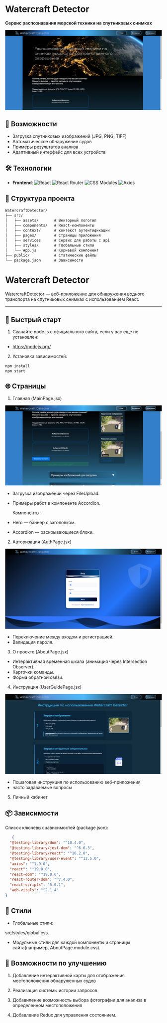 # Watercraft Detector

**Сервис распознавания морской техники на спутниковых снимках**

![Главный интерфейс](public/images/screenshot5.png)

## 📌 Возможности

- Загрузка спутниковых изображений (JPG, PNG, TIFF)
- Автоматическое обнаружение судов
- Примеры результатов анализа
- Адаптивный интерфейс для всех устройств

## 🛠 Технологии

- **Frontend**: 
  ![React](https://img.shields.io/badge/React-19.0.0-blue)
  ![React Router](https://img.shields.io/badge/React_Router-7.4.0-orange)
  ![CSS Modules](https://img.shields.io/badge/CSS_Modules-✓-purple)
  ![Axios](https://img.shields.io/badge/Axios-1.9.0-purple)

## 📂 Структура проекта

```
WatercraftDetector/
├── src/
│   ├── assets/       # Векторный логотип
│   ├── components/   # React-компоненты
│   ├── context/      # контекст аутентификации
│   ├── pages/        # Страницы приложения
│   ├── services      # Сервис для работы с api
│   ├── styles/       # Глобальные стили
│   └── App.js        # Корневой компонент
├── public/           # Статические файлы
└── package.json      # Зависимости
```
# Watercraft Detector 

WatercraftDetector — веб-приложение для обнаружения водного транспорта на спутниковых снимках с использованием React.

---

## 🚀 Быстрый старт

1. Скачайте node.js с официального сайта, если у вас еще не установлен:
  
  - https://nodejs.org/

2. Установка зависимостей:

```
npm install
npm start
```

##  🌐 Страницы

1. Главная (MainPage.jsx)

![Пример отправки снимка](public/images/screenshot2.png)
  
- Загрузка изображений через FileUpload.
- Примеры работ в компоненте Accordion.

  Компоненты:

- Hero — баннер с заголовком.
- Accordion — раскрывающиеся блоки.


2. Авторизация (AuthPage.jsx)

![Форма входа](public/images/screenshot4.png)

- Переключение между входом и регистрацией.
- Валидация пароля.

3. О проекте (AboutPage.jsx)

- Интерактивная временная шкала (анимация через Intersection Observer).
- Карточки команды.
- Форма обратной связи.

4. Инструкция (UserGuidePage.jsx)

![Страница инструкции](public/images/screenshot3.png)

- Пошаговая инструкция по использованию веб-приложения
- часто задаваемые вопросы

5. Личный кабинет 


## 📦 Зависимости
Список ключевых зависимостей (package.json):

```json
   {
  "@testing-library/dom": "^10.4.0",
  "@testing-library/jest-dom": "^6.6.3",
  "@testing-library/react": "^16.2.0",
  "@testing-library/user-event": "^13.5.0",
  "axios": "^1.9.0",
  "react": "^19.0.0",
  "react-dom": "^19.0.0",
  "react-router-dom": "^7.4.0",
  "react-scripts": "5.0.1",
  "web-vitals": "^2.1.4"
}
```

## 🎨 Стили
- Глобальные стили: 

src/styles/global.css.

- Модульные стили для каждой компоненты и страницы сайта(например, AboutPage.module.css).

## 📌 Возможности по улучшению

1. Добавление интерактивной карты для отображения местоположения обнаруженных судов

2. Реализация системы истории запросов

3. Добавиление возможность выбора фотографии для анализа в определенном местоположения

4. Добавление Redux для управления состоянием.
